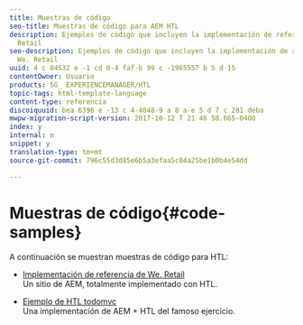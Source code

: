 ```yaml
---
title: Muestras de código
seo-title: Muestras de código para AEM HTL
description: Ejemplos de código que incluyen la implementación de referencia de We.
  Retail
seo-description: Ejemplos de código que incluyen la implementación de referencia de
  We. Retail
uuid: 4 c 84532 e -1 cd 0-4 faf-b 99 c -1965557 b 5 d 15
contentOwner: Usuario
products: SG_ EXPERIENCEMANAGER/HTL
topic-tags: html-template-language
content-type: referencia
discoiquuid: bea 6396 e -13 c 4-4048-9 a 8 a-e 5 d 7 c 281 deba
mwpw-migration-script-version: 2017-10-12 T 21 46 58.665-0400
index: y
internal: n
snippet: y
translation-type: tm+mt
source-git-commit: 796c55d3d85e6b5a3efaa5c04a25be1b0b4e54dd

---
```



# Muestras de código{#code-samples}

A continuación se muestran muestras de código para HTL:

* [Implementación de referencia de We. Retail](https://helpx.adobe.com/experience-manager/6-4/sites/developing/using/we-retail.html)\
   Un sitio de AEM, totalmente implementado con HTL.

* [Ejemplo de HTL todomvc](https://github.com/Adobe-Marketing-Cloud/aem-sightly-sample-todomvc)\
   Una implementación de AEM + HTL del famoso ejercicio.
